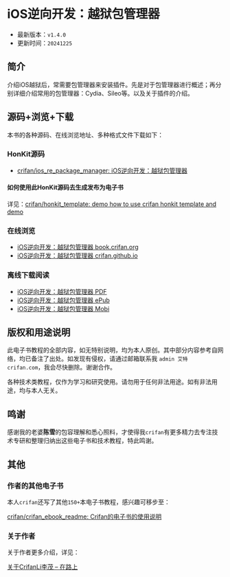 # iOS逆向开发：越狱包管理器

* 最新版本：`v1.4.0`
* 更新时间：`20241225`

## 简介

介绍iOS越狱后，常需要包管理器来安装插件。先是对于包管理器进行概述；再分别详细介绍常用的包管理器：Cydia、Sileo等。以及关于插件的介绍。

## 源码+浏览+下载

本书的各种源码、在线浏览地址、多种格式文件下载如下：

### HonKit源码

* [crifan/ios_re_package_manager: iOS逆向开发：越狱包管理器](https://github.com/crifan/ios_re_package_manager)

#### 如何使用此HonKit源码去生成发布为电子书

详见：[crifan/honkit_template: demo how to use crifan honkit template and demo](https://github.com/crifan/honkit_template)

### 在线浏览

* [iOS逆向开发：越狱包管理器 book.crifan.org](https://book.crifan.org/books/ios_re_package_manager/website/)
* [iOS逆向开发：越狱包管理器 crifan.github.io](https://crifan.github.io/ios_re_package_manager/website/)

### 离线下载阅读

* [iOS逆向开发：越狱包管理器 PDF](https://book.crifan.org/books/ios_re_package_manager/pdf/ios_re_package_manager.pdf)
* [iOS逆向开发：越狱包管理器 ePub](https://book.crifan.org/books/ios_re_package_manager/epub/ios_re_package_manager.epub)
* [iOS逆向开发：越狱包管理器 Mobi](https://book.crifan.org/books/ios_re_package_manager/mobi/ios_re_package_manager.mobi)

## 版权和用途说明

此电子书教程的全部内容，如无特别说明，均为本人原创。其中部分内容参考自网络，均已备注了出处。如发现有侵权，请通过邮箱联系我 `admin 艾特 crifan.com`，我会尽快删除。谢谢合作。

各种技术类教程，仅作为学习和研究使用。请勿用于任何非法用途。如有非法用途，均与本人无关。

## 鸣谢

感谢我的老婆**陈雪**的包容理解和悉心照料，才使得我`crifan`有更多精力去专注技术专研和整理归纳出这些电子书和技术教程，特此鸣谢。

## 其他

### 作者的其他电子书

本人`crifan`还写了其他`150+`本电子书教程，感兴趣可移步至：

[crifan/crifan_ebook_readme: Crifan的电子书的使用说明](https://github.com/crifan/crifan_ebook_readme)

### 关于作者

关于作者更多介绍，详见：

[关于CrifanLi李茂 – 在路上](https://www.crifan.org/about/)
